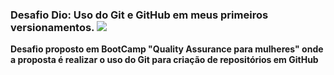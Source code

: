### Desafio Dio: Uso do Git e GitHub em meus primeiros versionamentos. ![ ](<img src="https://cdn.jsdelivr.net/gh/devicons/devicon/icons/git/git-original.svg" />)
**Desafio proposto em BootCamp "Quality Assurance para mulheres" onde a proposta é realizar o uso do Git para criação de repositórios em GitHub**
